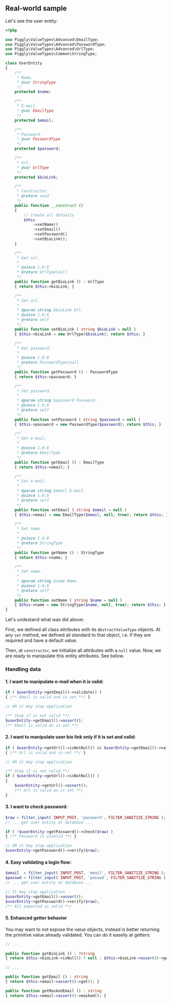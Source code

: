 ## Real-world sample

Let's see the user entity:

```php
<?php

use Piggly\ValueTypes\Advanced\EmailType;
use Piggly\ValueTypes\Advanced\PasswordType;
use Piggly\ValueTypes\Advanced\UrlType;
use Piggly\ValueTypes\Common\StringType;

class UserEntity
{
	/**
	 * Name.
	 * @var StringType
	 */
	protected $name;

	/**
	 * E-mail.
	 * @var EmailType
	 */
	protected $email;

	/**
	 * Password.
	 * @var PasswordType
	 */
	protected $password;

	/**
	 * Url.
	 * @var UrlType
	 */
	protected $bioLink;

	/**
	 * Constructor.
	 * @return void
	 */
	public function __construct ()
	{
		// Create all defaults
		$this
			->setName()
			->setEmail()
			->setPassword()
			->setBioLink();
	}

	/**
	 * Get url.
	 *
	 * @since 1.0.0
	 * @return UrlType|null
	 */
	public function getBioLink () : UrlType
	{ return $this->bioLink; }

	/**
 	 * Set url.
	 *
	 * @param string $bioLink Url.
	 * @since 1.0.0
	 * @return self
	 */
	public function setBioLink ( string $bioLink = null )
	{ $this->bioLink = new UrlType($bioLink); return $this; }

	/**
	 * Get password.
	 *
	 * @since 1.0.0
	 * @return PasswordType|null
	 */
	public function getPassword () : PasswordType
	{ return $this->password; }

	/**
 	 * Set password.
	 *
	 * @param string $password Password.
	 * @since 1.0.0
	 * @return self
	 */
	public function setPassword ( string $password = null )
	{ $this->password = new PasswordType($password); return $this; }

	/**
	 * Get e-mail.
	 *
	 * @since 1.0.0
	 * @return EmailType
	 */
	public function getEmail () : EmailType
	{ return $this->email; }

	/**
 	 * Set e-mail.
	 *
	 * @param string $email E-mail.
	 * @since 1.0.0
	 * @return self
	 */
	public function setEmail ( string $email = null )
	{ $this->email = new EmailType($email, null, true); return $this; }

	/**
	 * Get name.
	 *
	 * @since 1.0.0
	 * @return StringType
	 */
	public function getName () : StringType
	{ return $this->name; }

	/**
 	 * Set name.
	 *
	 * @param string $name Name.
	 * @since 1.0.0
	 * @return self
	 */
	public function setName ( string $name = null )
	{ $this->name = new StringType($name, null, true); return $this; }
}
```

Let's undestand what was did above:

First, we defined all class attributes with its `AbstractValueType` objects. At any `set` method, we defined all standard to that object, i.e. if they are required and have a default value.

Then, at `constructor`, we initialize all attributes with a `null` value. Now, we are ready to manipulate this entity attributes. See below.

### Handling data

#### 1. I want to manipulate e-mail when it is valid:

```php
if ( $userEntity->getEmail()->validate() )
{ /** Email is valid and is set **/ }

// OR it may stop application

/** Stop if is not valid **/
$userEntity->getEmail()->assert();
/** Email is valid an is set **/
```

#### 2. I want to manipulate user bio link only if it is set and valid:

```php
if ( $userEntity->getUrl()->isNotNull() && $userEntity->getEmail()->validate() )
{ /** Url is valid and is set **/ }

// OR it may stop application

/** Stop if is not valid **/
if ( $userEntity->getUrl()->isNotNull() ) 
{ 
	$userEntity->getUrl()->assert();
	/** Url is valid an is set **/
}
```

#### 3. I want to check password:


```php
$raw = filter_input( INPUT_POST, 'password', FILTER_SANITIZE_STRING );
// ... get user entity at database ...

if ( !$userEntity->getPassword()->check($raw) )
{ /** Password is invalid **/ }

// OR it may stop application
$userEntity->getPassword()->verify($raw);
```

#### 4. Easy validating a login flow:

```php
$email  = filter_input( INPUT_POST, 'email', FILTER_SANITIZE_STRING );
$passwd = filter_input( INPUT_POST, 'passwd', FILTER_SANITIZE_STRING );
// ... get user entity at database ...

// It may stop application
$userEntity->getEmail()->assert();
$userEntity->getPassword()->verify($raw);
/** All expected is valid **/
```

#### 5. Enhanced getter behavior

You may want to not expose the value objects, instead is better returning the primitive value already validated. You can do it easelly at getters:

```php
// ...

public function getBioLink () : ?string
{ return $this->bioLink->isNull() ? null : $this->bioLink->assert()->get(); }

// ...

public function getEmail () : string
{ return $this->email->assert()->get(); }

public function getMaskedEmail () : string
{ return $this->email->assert()->masked(); }
```